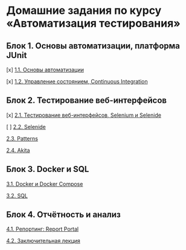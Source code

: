 # Домашние задания по курсу «Автоматизация тестирования»


## Блок 1. Основы автоматизации, платформа JUnit

[x] [1.1. Основы автоматизации](basics/)

[x] [1.2. Управление состоянием, Continuous Integration](state/)

## Блок 2. Тестирование веб-интерфейсов

[x] [2.1. Тестирование веб-интерфейсов, Selenium и Selenide](web/)

[ ] [2.2. Selenide](selenide/)

[2.3. Patterns]()

[2.4. Akita]()

## Блок 3. Docker и SQL

[3.1. Docker и Docker Compose]()

[3.2. SQL]()

## Блок 4. Отчётность и анализ

[4.1. Репортинг: Report Portal]()

[4.2. Заключительная лекция]()



